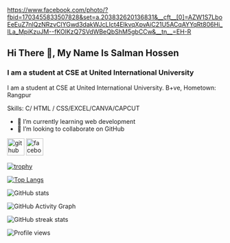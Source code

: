 https://www.facebook.com/photo/?fbid=1703455833507828&set=a.203832620136831&__cft__[0]=AZW1S7LboEeEuZ7nlQzNRzvClYGwd3dakWJcLIct4ElkvqXpvAiC21U5ACqAYYqRt806Hi_ILa_MpiKzuJM--fKOlKzQ7SVdWBeQbShM5gbCCw&__tn__=EH-R
## Hi There 👋, My Name Is Salman Hossen
### I am a student at CSE at United International University
I am a student at CSE at United International University. B+ve,
Hometown: Rangpur

Skills: C/ HTML / CSS/EXCEL/CANVA/CAPCUT

- 🌱 I’m currently learning web development 
- 👯 I’m looking to collaborate on GitHub 


[<img src='https://cdn.jsdelivr.net/npm/simple-icons@3.0.1/icons/github.svg' alt='github' height='40'>](https://github.com/salman-29march)  [<img src='https://cdn.jsdelivr.net/npm/simple-icons@3.0.1/icons/facebook.svg' alt='facebook' height='40'>](https://www.facebook.com/https://www.facebook.com/mdsalman.hossen.18)  

[![trophy](https://github-profile-trophy.vercel.app/?username=salman-29march)](https://github.com/ryo-ma/github-profile-trophy)

[![Top Langs](https://github-readme-stats.vercel.app/api/top-langs/?username=salman-29march)](https://github.com/anuraghazra/github-readme-stats)

![GitHub stats](https://github-readme-stats.vercel.app/api?username=salman-29march&show_icons=true&count_private=true)  

![GitHub Activity Graph](https://activity-graph.herokuapp.com/graph?username=salman-29march)  

![GitHub streak stats](https://streak-stats.demolab.com/?user=salman-29march)  

![Profile views](https://gpvc.arturio.dev/salman-29march)  
